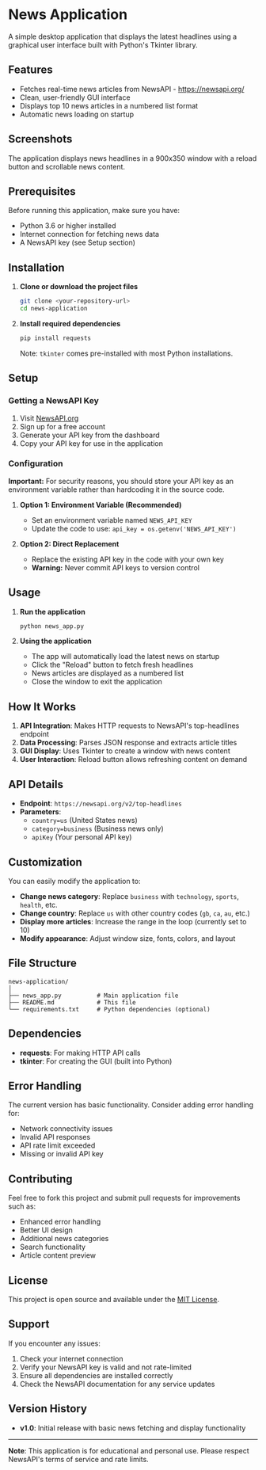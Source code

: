 # News Application

A simple desktop application that displays the latest headlines using a graphical user interface built with Python's Tkinter library.

## Features

- Fetches real-time news articles from NewsAPI - https://newsapi.org/
- Clean, user-friendly GUI interface
- Displays top 10 news articles in a numbered list format
- Automatic news loading on startup

## Screenshots

The application displays news headlines in a 900x350 window with a reload button and scrollable news content.

## Prerequisites

Before running this application, make sure you have:

- Python 3.6 or higher installed
- Internet connection for fetching news data
- A NewsAPI key (see Setup section)

## Installation

1. **Clone or download the project files**
   ```bash
   git clone <your-repository-url>
   cd news-application
   ```

2. **Install required dependencies**
   ```bash
   pip install requests
   ```
   
   Note: `tkinter` comes pre-installed with most Python installations.

## Setup

### Getting a NewsAPI Key

1. Visit [NewsAPI.org](https://newsapi.org/)
2. Sign up for a free account
3. Generate your API key from the dashboard
4. Copy your API key for use in the application

### Configuration

**Important:** For security reasons, you should store your API key as an environment variable rather than hardcoding it in the source code.

1. **Option 1: Environment Variable (Recommended)**
   - Set an environment variable named `NEWS_API_KEY`
   - Update the code to use: `api_key = os.getenv('NEWS_API_KEY')`

2. **Option 2: Direct Replacement**
   - Replace the existing API key in the code with your own key
   - **Warning:** Never commit API keys to version control

## Usage

1. **Run the application**
   ```bash
   python news_app.py
   ```

2. **Using the application**
   - The app will automatically load the latest news on startup
   - Click the "Reload" button to fetch fresh headlines
   - News articles are displayed as a numbered list
   - Close the window to exit the application

## How It Works

1. **API Integration**: Makes HTTP requests to NewsAPI's top-headlines endpoint
2. **Data Processing**: Parses JSON response and extracts article titles
3. **GUI Display**: Uses Tkinter to create a window with news content
4. **User Interaction**: Reload button allows refreshing content on demand

## API Details

- **Endpoint**: `https://newsapi.org/v2/top-headlines`
- **Parameters**: 
  - `country=us` (United States news)
  - `category=business` (Business news only)
  - `apiKey` (Your personal API key)

## Customization

You can easily modify the application to:

- **Change news category**: Replace `business` with `technology`, `sports`, `health`, etc.
- **Change country**: Replace `us` with other country codes (`gb`, `ca`, `au`, etc.)
- **Display more articles**: Increase the range in the loop (currently set to 10)
- **Modify appearance**: Adjust window size, fonts, colors, and layout

## File Structure

```
news-application/
│
├── news_app.py          # Main application file
├── README.md            # This file
└── requirements.txt     # Python dependencies (optional)
```

## Dependencies

- **requests**: For making HTTP API calls
- **tkinter**: For creating the GUI (built into Python)

## Error Handling

The current version has basic functionality. Consider adding error handling for:

- Network connectivity issues
- Invalid API responses
- API rate limit exceeded
- Missing or invalid API key

## Contributing

Feel free to fork this project and submit pull requests for improvements such as:

- Enhanced error handling
- Better UI design
- Additional news categories
- Search functionality
- Article content preview

## License

This project is open source and available under the [MIT License](LICENSE).

## Support

If you encounter any issues:

1. Check your internet connection
2. Verify your NewsAPI key is valid and not rate-limited
3. Ensure all dependencies are installed correctly
4. Check the NewsAPI documentation for any service updates

## Version History

- **v1.0**: Initial release with basic news fetching and display functionality

---

**Note**: This application is for educational and personal use. Please respect NewsAPI's terms of service and rate limits.
